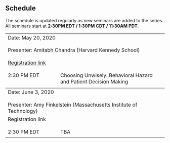 ## Schedule

The schedule is updated regularly as new seminars are added to the series.
All seminars start at **2:30PM EDT / 1:30PM CDT / 11:30AM PDT**.

<table width="100%" cellspacing="5" cellpadding="5">
<tr>
  <td colspan="2" height="40" valign="top" class="session">Date: May 20, 2020</td>
</tr>
<tr>
  <td colspan="2" height="40" valign="top" class="chair">Presenter: Amitabh Chandra (Harvard Kennedy School)</td>
</tr>
<tr>
  <td colspan="2" height="40" valign="top" class="registration"><a href="https://umn.zoom.us/webinar/register/WN_9vz8VURTR_Wmfy3v_fAQCQ">Registration link</a></td>
</tr>
<tr>
  <td width="150" valign="top" class="time">2:30 PM EDT </td>
  <td height="30" valign="top" class="paper">Choosing Unwisely: Behavioral Hazard and Patient Decision Making</td>
</tr>

  <tr style="border-bottom:1px solid black">
    <td colspan="100%"></td>
  </tr>
 
<tr>
  <td colspan="2" height="40" valign="top" class="session">Date: June 3, 2020</td>
</tr>
<tr>
  <td colspan="2" height="40" valign="top" class="chair">Presenter: Amy Finkelstein (Massachusetts Institute of Technology)</td>
</tr>
<tr>
  <td colspan="2" height="40" valign="top" class="registration">Registration link</td>
</tr>
<tr>
  <td width="150" valign="top" class="time">2:30 PM EDT </td>
  <td height="30" valign="top" class="paper">TBA</td>
</tr>


</table>



